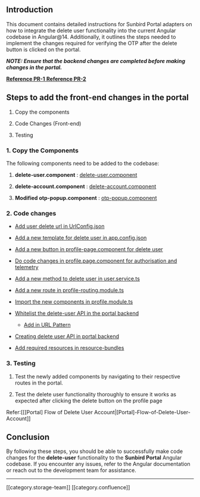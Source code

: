 
## Introduction
This document contains detailed instructions for Sunbird Portal adapters on how to integrate the delete user functionality into the current Angular codebase in Angular@14. Additionally, it outlines the steps needed to implement the changes required for verifying the OTP after the delete button is clicked on the portal.

 **_NOTE: Ensure that the backend changes are completed before making changes in the portal._** 

[ **Reference PR-1** ](https://github.com/Sunbird-Ed/SunbirdEd-portal/pull/8997)[ **Reference PR-2** ](https://github.com/Sunbird-Ed/SunbirdEd-portal/pull/9047)
## Steps to add the front-end changes in the portal

1. Copy the components


1. Code Changes (Front-end)


1. Testing




### 1. Copy the Components
The following components need to be added to the codebase:


1.  **delete-user.component** : [delete-user.component](https://github.com/Sunbird-Ed/SunbirdEd-portal/tree/release-7.0.0/src/app/client/src/app/plugins/profile/components/delete-user)


1.  **delete-account.component** : [delete-account.component](https://github.com/Sunbird-Ed/SunbirdEd-portal/tree/release-7.0.0/src/app/client/src/app/plugins/profile/components/delete-account)


1.  **Modified otp-popup.component** : [otp-popup.component](https://github.com/Sunbird-Ed/SunbirdEd-portal/tree/release-7.0.0/src/app/client/src/app/modules/shared-feature/components/otp-popup)




### 2. Code changes

* [Add user delete url in UrlConfig.json](https://github.com/Sunbird-Ed/SunbirdEd-portal/blob/release-7.0.0/src/app/client/src/app/modules/shared/services/config/url.config.json#L121)


* [Add a new template for delete user in app.config.json](https://github.com/Sunbird-Ed/SunbirdEd-portal/blob/release-7.0.0/src/app/client/src/app/modules/shared/services/config/app.config.json#L1481)


* [Add a new button in profile-page.component for delete user](https://github.com/Sunbird-Ed/SunbirdEd-portal/blob/release-7.0.0/src/app/client/src/app/plugins/profile/components/profile-page/profile-page.component.html#L245-L275)


* [Do code changes in profile.page.component for authorisation and telemetry](https://github.com/Sunbird-Ed/SunbirdEd-portal/pull/8997/files#diff-733253522d69f3a6c24def21f81e490f9fab176b6e580a6f04cf8270369ddfe2)


* [Add a new method to delete user in user.service.ts](https://github.com/Sunbird-Ed/SunbirdEd-portal/blob/release-7.0.0/src/app/client/src/app/modules/core/services/user/user.service.ts#L340-L353)


* [Add a new route in profile-routing.module.ts](https://github.com/Sunbird-Ed/SunbirdEd-portal/blob/release-7.0.0/src/app/client/src/app/plugins/profile/profile-routing.module.ts#L38-L48)


* [Import the new components in profile.module.ts](https://github.com/Sunbird-Ed/SunbirdEd-portal/blob/release-7.0.0/src/app/client/src/app/plugins/profile/profile.module.ts#L63-L64)


* [Whitelist the delete-user API in the portal backend](https://github.com/Sunbird-Ed/SunbirdEd-portal/blob/release-7.0.0/src/app/helpers/whitelistApis.js#L437-L440)


    * [Add in URL Pattern](https://github.com/Sunbird-Ed/SunbirdEd-portal/blob/release-7.0.0/src/app/helpers/whitelistApis.js#L2075)



    
* [Creating delete user API in portal backend](https://github.com/Sunbird-Ed/SunbirdEd-portal/blob/release-7.0.0/src/app/routes/learnerRoutes.js#L48-L74)


* [Add required resources in resource-bundles](https://github.com/Sunbird-Ed/SunbirdEd-portal/pull/8997/files#diff-44f7518aac54b66a38e1aaacf8a77cdddc71d360da11d34525fefa453ed4fae3)




### 3. Testing

1. Test the newly added components by navigating to their respective routes in the portal.


1. Test the delete user functionality thoroughly to ensure it works as expected after clicking the delete button on the profile page



Refer:[[\[Portal] Flow of Delete User Account|[Portal]-Flow-of-Delete-User-Account]]


## Conclusion
By following these steps, you should be able to successfully make code changes for the  **delete-user**  functionality to the  **Sunbird Portal**  Angular codebase. If you encounter any issues, refer to the Angular documentation or reach out to the development team for assistance.



*****

[[category.storage-team]] 
[[category.confluence]] 
